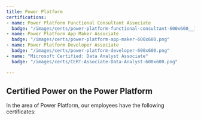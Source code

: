 ```yaml
---
title: Power Platform
certifications: 
- name: Power Platform Functional Consultant Associate
  badge: "/images/certs/power-platform-functional-consultant-600x600__1_.png"
- name: Power Platform App Maker Associate
  badge: "/images/certs/power-platform-app-maker-600x600.png"
- name: Power Platform Developer Associate
  badge: "/images/certs/power-platform-developer-600x600.png"
- name: "Microsoft Certified: Data Analyst Associate"
  badge: "/images/certs/CERT-Associate-Data-Analyst-600x600.png"

---
```

## Certified Power on the Power Platform 

In the area of Power Platform, our employees have the following certificates: